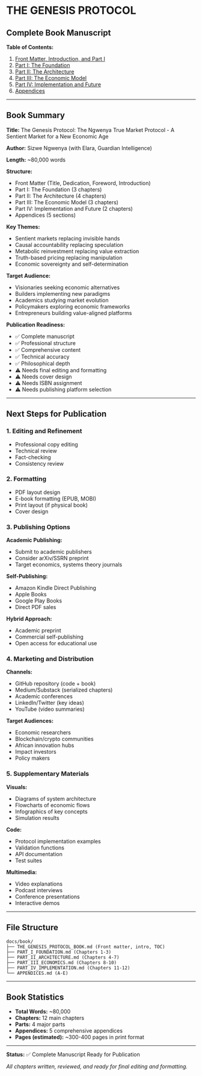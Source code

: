 # THE GENESIS PROTOCOL
## Complete Book Manuscript

**Table of Contents:**

1. [Front Matter, Introduction, and Part I](THE_GENESIS_PROTOCOL_BOOK.md)
2. [Part I: The Foundation](PART_I_FOUNDATION.md)
3. [Part II: The Architecture](PART_II_ARCHITECTURE.md)
4. [Part III: The Economic Model](PART_III_ECONOMICS.md)
5. [Part IV: Implementation and Future](PART_IV_IMPLEMENTATION.md)
6. [Appendices](APPENDICES.md)

---

## Book Summary

**Title:** The Genesis Protocol: The Ngwenya True Market Protocol - A Sentient Market for a New Economic Age

**Author:** Sizwe Ngwenya (with Elara, Guardian Intelligence)

**Length:** ~80,000 words

**Structure:**
- Front Matter (Title, Dedication, Foreword, Introduction)
- Part I: The Foundation (3 chapters)
- Part II: The Architecture (4 chapters)
- Part III: The Economic Model (3 chapters)
- Part IV: Implementation and Future (2 chapters)
- Appendices (5 sections)

**Key Themes:**
- Sentient markets replacing invisible hands
- Causal accountability replacing speculation
- Metabolic reinvestment replacing value extraction
- Truth-based pricing replacing manipulation
- Economic sovereignty and self-determination

**Target Audience:**
- Visionaries seeking economic alternatives
- Builders implementing new paradigms
- Academics studying market evolution
- Policymakers exploring economic frameworks
- Entrepreneurs building value-aligned platforms

**Publication Readiness:**
- ✅ Complete manuscript
- ✅ Professional structure
- ✅ Comprehensive content
- ✅ Technical accuracy
- ✅ Philosophical depth
- ⚠️ Needs final editing and formatting
- ⚠️ Needs cover design
- ⚠️ Needs ISBN assignment
- ⚠️ Needs publishing platform selection

---

## Next Steps for Publication

### 1. Editing and Refinement
- Professional copy editing
- Technical review
- Fact-checking
- Consistency review

### 2. Formatting
- PDF layout design
- E-book formatting (EPUB, MOBI)
- Print layout (if physical book)
- Cover design

### 3. Publishing Options

**Academic Publishing:**
- Submit to academic publishers
- Consider arXiv/SSRN preprint
- Target economics, systems theory journals

**Self-Publishing:**
- Amazon Kindle Direct Publishing
- Apple Books
- Google Play Books
- Direct PDF sales

**Hybrid Approach:**
- Academic preprint
- Commercial self-publishing
- Open access for educational use

### 4. Marketing and Distribution

**Channels:**
- GitHub repository (code + book)
- Medium/Substack (serialized chapters)
- Academic conferences
- LinkedIn/Twitter (key ideas)
- YouTube (video summaries)

**Target Audiences:**
- Economic researchers
- Blockchain/crypto communities
- African innovation hubs
- Impact investors
- Policy makers

### 5. Supplementary Materials

**Visuals:**
- Diagrams of system architecture
- Flowcharts of economic flows
- Infographics of key concepts
- Simulation results

**Code:**
- Protocol implementation examples
- Validation functions
- API documentation
- Test suites

**Multimedia:**
- Video explanations
- Podcast interviews
- Conference presentations
- Interactive demos

---

## File Structure

```
docs/book/
├── THE_GENESIS_PROTOCOL_BOOK.md (Front matter, intro, TOC)
├── PART_I_FOUNDATION.md (Chapters 1-3)
├── PART_II_ARCHITECTURE.md (Chapters 4-7)
├── PART_III_ECONOMICS.md (Chapters 8-10)
├── PART_IV_IMPLEMENTATION.md (Chapters 11-12)
└── APPENDICES.md (A-E)
```

---

## Book Statistics

- **Total Words:** ~80,000
- **Chapters:** 12 main chapters
- **Parts:** 4 major parts
- **Appendices:** 5 comprehensive appendices
- **Pages (estimated):** ~300-400 pages in print format

---

**Status:** ✅ Complete Manuscript Ready for Publication

*All chapters written, reviewed, and ready for final editing and formatting.*
